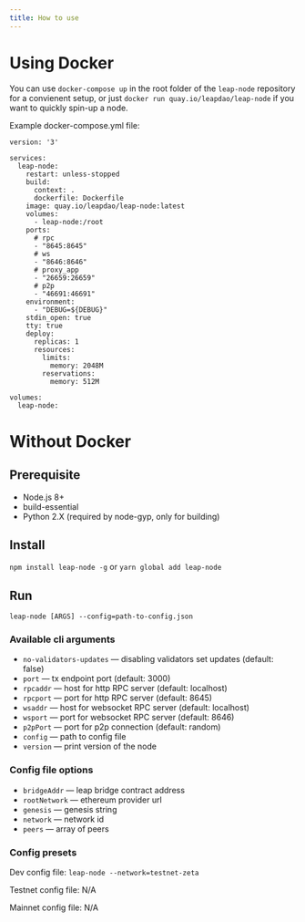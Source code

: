```yaml
---
title: How to use
---
```


# Using Docker
You can use `docker-compose up` in the root folder of the `leap-node` repository for a convienent setup,
or just `docker run quay.io/leapdao/leap-node` if you want to quickly spin-up a node.

Example docker-compose.yml file:
```
version: '3'

services:
  leap-node:
    restart: unless-stopped
    build:
      context: .
      dockerfile: Dockerfile
    image: quay.io/leapdao/leap-node:latest
    volumes:
      - leap-node:/root
    ports:
      # rpc
      - "8645:8645"
      # ws
      - "8646:8646"
      # proxy_app
      - "26659:26659"
      # p2p
      - "46691:46691"
    environment:
      - "DEBUG=${DEBUG}"
    stdin_open: true
    tty: true
    deploy:
      replicas: 1
      resources:
        limits:
          memory: 2048M
        reservations:
          memory: 512M

volumes:
  leap-node:
```

# Without Docker
## Prerequisite

- Node.js 8+
- build-essential
- Python 2.X (required by node-gyp, only for building)

## Install

`npm install leap-node -g` or `yarn global add leap-node`

## Run

`leap-node [ARGS] --config=path-to-config.json`

### Available cli arguments

- `no-validators-updates` — disabling validators set updates (default: false)
- `port` — tx endpoint port (default: 3000)
- `rpcaddr` — host for http RPC server (default: localhost)
- `rpcport` — port for http RPC server (default: 8645)
- `wsaddr` — host for websocket RPC server (default: localhost)
- `wsport` — port for websocket RPC server (default: 8646)
- `p2pPort` — port for p2p connection (default: random)
- `config` — path to config file
- `version` — print version of the node

### Config file options

- `bridgeAddr` — leap bridge contract address
- `rootNetwork` — ethereum provider url
- `genesis` — genesis string
- `network` — network id
- `peers` — array of peers

### Config presets

Dev config file: `leap-node --network=testnet-zeta`

Testnet config file: N/A

Mainnet config file: N/A
